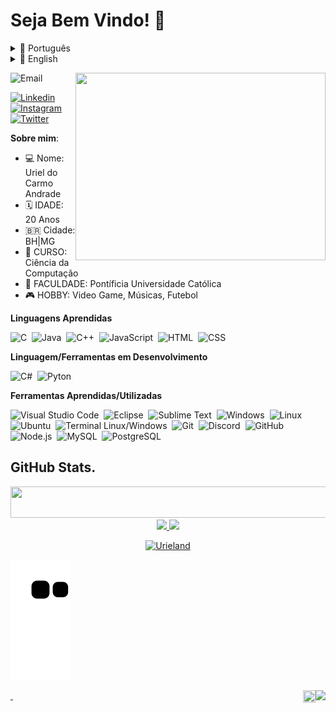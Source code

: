 

<h1>Seja Bem Vindo! 👋 </h1>

<div>
 <details>
  <summary>📌 Português</summary>

  ### Ei, tudo bem? Meu nome é Uriel Andrade e seja bem-vindo ao meu github! ✌️ 

Eu sou um aluno de Ciência da Computação na Pontifícia Universidade Católica de Minas Gerais e desenvolvedor de softwares!! Gosto de aprender, e sou muito dedicado nos meus objetivos. Estou em busca de um ambiente onde as minhas competências possam ser utilizadas em sua totalidade, para que eu possa ganhar bastante experiência no mercado de trabalho.

  - 🏫 Eu estou atualmente cursando o segundo período do curso de Ciência da Computação na PUC-MG.
  - 📃 Meus projetos 
  - 💹 Objetivos do ano: Contribuir em projetos de código aberto.
  - ⚽ Mais um pouco sobre mim: Eu gosto de jogar futebol e sair com os amigos!
   </details>
 
  <details>
    <summary>📌 English</summary>

  ### Hey, how you're doing? I'm Uriel Andrade and welcome to my github! ✌️ 

I´m a computer science student in Pontifícia Universidade Católica de Minas Gerais and software developer! I like to learn, and I am very dedicated to my goals. I'm in an environment where it can be used in its entirety and can get a lot of experience in the job market.

  - 🏫 I'm currently on the second period of my Computer Science degree at PUC-Minas.
  - 📃 My current projects 
  - 💹 2021 goals: Contribute on open source projects.
  - ⚽ More about me: I like to play football and go out with friends!
   
  </details>
</div>

<img src="https://i.imgur.com/xwunkfb.gif" width="400px" height="300px" align="right" padding="20px"></h2>

<!--
**UrielAnd/UrielAnd** is a ✨ _special_ ✨ repository because its `README.md` (this file) appears on your GitHub profile.-->
![Email](https://img.shields.io/badge/EMAIL-urielandradee@outlook.com-lightgrey?logo=Minutemailer&logoColor=white&style=flat) 

[![Linkedin](https://img.shields.io/badge/-Linkedin-informational?logo=Linkedin&logoColor=white&style=flat)](https://www.linkedin.com/in/uriel-andrade-214484205/)&nbsp;
[![Instagram](https://img.shields.io/badge/-Instagram-ff69b4?logo=Instagram&logoColor=white&style=flat)](https://www.instagram.com/uriel_and__/)&nbsp; 
[![Twitter](https://img.shields.io/badge/-Twitter-blue?logo=Twitter&logoColor=whitetyle=flat)](https://twitter.com/Uriel_and__)&nbsp;
 


**Sobre mim**:
- 💻 Nome: Uriel do Carmo Andrade
- 🗓 IDADE: 20 Anos
- 🇧🇷 Cidade: BH|MG
- 📖 CURSO: Ciência da Computação
- 📌 FACULDADE: Pontíficia Universidade Católica
- 🎮 HOBBY: Video Game, Músicas, Futebol

**Linguagens Aprendidas**

![C](https://img.shields.io/badge/-C-blue?logo=c&logoColor=white&style=flat)&nbsp;
![Java](https://img.shields.io/badge/-Java-orange?logo=Java&logoColor=white&style=flat)&nbsp;
![C++](https://img.shields.io/badge/-C%2B%2B-9cf?logo=cplusplus&?logoColor=white&style=flat)&nbsp;
![JavaScript](https://img.shields.io/badge/-JavaScript-yellow?logo=JavaScript&logoColor=white&style=flat)&nbsp;
![HTML](https://img.shields.io/badge/-HTML-red?logo=html5&logoColor=white&style=flat)&nbsp;
![CSS](https://img.shields.io/badge/-CSS-blue?logo=css3&logoColor=white&style=flat)  

**Linguagem/Ferramentas em Desenvolvimento**

![C#](https://img.shields.io/badge/-C%23-blueviolet?logo=c-sharp&?logoColor=white&style=flat)&nbsp;
![Pyton](https://img.shields.io/badge/-Python-green?logo=Python&logoColor=white&style=flat)&nbsp;

**Ferramentas Aprendidas/Utilizadas**

![Visual Studio Code](https://img.shields.io/badge/-Visual%20Studio%20Code-blue?logo=Visual%20Studio%20Code&logoColor=white&style=flat)&nbsp;
![Eclipse](https://img.shields.io/badge/-Eclipse-blueviolet?logo=Eclipse%20IDE&logoColor=white&style=flat)&nbsp;
![Sublime Text](https://img.shields.io/badge/-Sublime%20Text-black?logo=Sublime%20Text&logoColor=orange&style=flat)&nbsp;
![Windows](https://img.shields.io/badge/-Windows-informational?logo=Windows&logoColor=white&style=flat)&nbsp;
![Linux](https://img.shields.io/badge/-Linux-lightgrey?logo=Linux&logoColor=white&style=flat)  
![Ubuntu](https://img.shields.io/badge/-Ubunto-orange?logo=Ubuntu&logoColor=white&style=flat)&nbsp;
![Terminal Linux/Windows](https://img.shields.io/badge/-Terminal-black?logo=Windows%20Terminal&logoColor=white&style=flat)&nbsp;
![Git](https://img.shields.io/badge/-Git-orange?logo=Git&logoColor=white&style=flat)&nbsp;
![Discord](https://img.shields.io/badge/-Discord-blue?logo=Discord&logoColor=white&style=flat)&nbsp;
![GitHub](https://img.shields.io/badge/-GitHub-black?logo=GitHub&logoColor=white&style=flat)&nbsp;
![Node.js](https://img.shields.io/badge/-Node.js-9cf?logo=Node.js&logoColor=white&style=flat)&nbsp;
![MySQL](https://img.shields.io/badge/-MySQL-inactive?logo=MySQL&logoColor=white&style=flat)&nbsp;
![PostgreSQL](https://img.shields.io/badge/-PostgreSQL-lightgrey?logo=PostgreSQL&logoColor=white&style=flat)&nbsp;

## GitHub Stats.
<div id="line" align="center">  
  <img src="https://media.giphy.com/media/RWh8eviOem62GVZHLd/giphy.gif" width="1000" height="50"/>  
</div>


<div>
<center>
    <tr>
      <div align="center">
  <a href="https://github.com/UrielAnd">
  <img height="180em" src="https://github-readme-stats.vercel.app/api?username=UrielAnd&show_icons=true&theme=chartreuse-dark&include_all_commits=true&count_private=true"/>
  <img height="180em" src="https://github-readme-stats.vercel.app/api/top-langs/?username=UrielAnd&layout=compact&langs_count=7&theme=chartreuse-dark"/>
   <p><img src="https://github-readme-streak-stats.herokuapp.com/?user=Urieland&theme=chartreuse-dark" alt="Urieland" /></p>
</div>  
    </tr>
</center> 


  ![Snake animation](https://github.com/UrielAnd/UrielAnd/blob/output/github-contribution-grid-snake.svg)
 
 <div>
&nbsp;
<a href="#">
  <img align="right" src="https://komarev.com/ghpvc/?username=UrielAnd09&style=flat-square" height="20" />
</a>
  <img align="right" src="https://img.icons8.com/ios-filled/344/glasses.png" height="20" width="20" />
</div>



